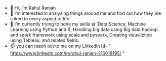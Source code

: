 - 👋 Hi, I’m Rahul Ranjan
- 👀 I’m interested in analysing things around me and find out how they are linked to every aspect of life.
- 🌱 I’m currently trying to hone my skills at 'Data Science, Machine Learning using Python and R, Handling big data using Big data hadoop and spark framework using scala and pyspark, Creating vizualiztion using Tableau, and related fields.
- 📫 you can reach out to me on my LinkedIn Id- " https://www.linkedin.com/in/rahul-ranjan-316018195/ " 

<!---
RAHULTECHIE31/RAHULTECHIE31 is a ✨ special ✨ repository because its `README.md` (this file) appears on your GitHub profile.
You can click the Preview link to take a look at your changes.
--->
